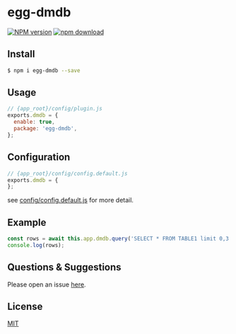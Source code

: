 # egg-dmdb

[![NPM version][npm-image]][npm-url]
[![npm download][download-image]][download-url]

[npm-image]: https://img.shields.io/npm/v/egg-dmdb.svg?style=flat-square
[npm-url]: https://npmjs.org/package/egg-dmdb
[download-image]: https://img.shields.io/npm/dm/egg-dmdb.svg?style=flat-square
[download-url]: https://npmjs.org/package/egg-dmdb

<!--
Description here.
-->

## Install

```bash
$ npm i egg-dmdb --save
```

## Usage

```js
// {app_root}/config/plugin.js
exports.dmdb = {
  enable: true,
  package: 'egg-dmdb',
};
```

## Configuration

```js
// {app_root}/config/config.default.js
exports.dmdb = {
};
```

see [config/config.default.js](config/config.default.js) for more detail.

## Example

```js
const rows = await this.app.dmdb.query('SELECT * FROM TABLE1 limit 0,3');
console.log(rows);
```

## Questions & Suggestions

Please open an issue [here](https://github.com/tulingdsj/egg-dmdb/issues).

## License

[MIT](LICENSE)
